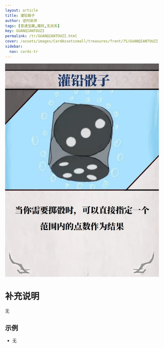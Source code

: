 ```yaml
---
layout: article
title: 灌铅骰子
author: 逆时巫师
tags: [普通宝藏,魔杖,无派系]
key: GUANQIANTOUZI
permalink: /tr/GUANQIANTOUZI.html
cover: /assets/images/CardAssetssmall/treasures/front/75/GUANQIANTOUZI.webp
sidebar:
  nav: cards-tr
---
```

![](/assets/images/CardAssets/treasures/front/75/GUANQIANTOUZI.webp)

# 补充说明

无

## 示例

* 无